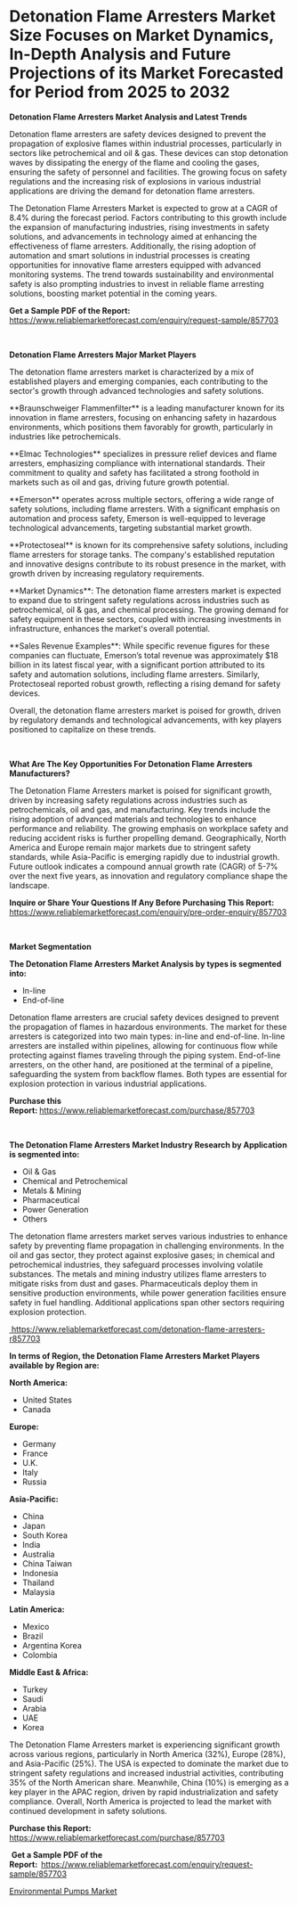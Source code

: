 <p><h1>Detonation Flame Arresters Market Size Focuses on Market Dynamics, In-Depth Analysis and Future Projections of its Market Forecasted for Period from 2025 to 2032</h1></p><p><strong>Detonation Flame Arresters Market Analysis and Latest Trends</strong></p>
<p><p>Detonation flame arresters are safety devices designed to prevent the propagation of explosive flames within industrial processes, particularly in sectors like petrochemical and oil & gas. These devices can stop detonation waves by dissipating the energy of the flame and cooling the gases, ensuring the safety of personnel and facilities. The growing focus on safety regulations and the increasing risk of explosions in various industrial applications are driving the demand for detonation flame arresters.</p><p>The Detonation Flame Arresters Market is expected to grow at a CAGR of 8.4% during the forecast period. Factors contributing to this growth include the expansion of manufacturing industries, rising investments in safety solutions, and advancements in technology aimed at enhancing the effectiveness of flame arresters. Additionally, the rising adoption of automation and smart solutions in industrial processes is creating opportunities for innovative flame arresters equipped with advanced monitoring systems. The trend towards sustainability and environmental safety is also prompting industries to invest in reliable flame arresting solutions, boosting market potential in the coming years.</p></p>
<p><strong>Get a Sample PDF of the Report:&nbsp;</strong> <a href="https://www.reliablemarketforecast.com/enquiry/request-sample/857703?utm_campaign=3511&utm_medium=2&utm_source=Github&utm_content=ia&utm_term=09042025&utm_id=detonation-flame-arresters">https://www.reliablemarketforecast.com/enquiry/request-sample/857703</a></p>
<p>&nbsp;</p>
<p><strong>Detonation Flame Arresters Major Market Players</strong></p>
<p><p>The detonation flame arresters market is characterized by a mix of established players and emerging companies, each contributing to the sector's growth through advanced technologies and safety solutions. </p><p>**Braunschweiger Flammenfilter** is a leading manufacturer known for its innovation in flame arresters, focusing on enhancing safety in hazardous environments, which positions them favorably for growth, particularly in industries like petrochemicals.</p><p>**Elmac Technologies** specializes in pressure relief devices and flame arresters, emphasizing compliance with international standards. Their commitment to quality and safety has facilitated a strong foothold in markets such as oil and gas, driving future growth potential.</p><p>**Emerson** operates across multiple sectors, offering a wide range of safety solutions, including flame arresters. With a significant emphasis on automation and process safety, Emerson is well-equipped to leverage technological advancements, targeting substantial market growth.</p><p>**Protectoseal** is known for its comprehensive safety solutions, including flame arresters for storage tanks. The company's established reputation and innovative designs contribute to its robust presence in the market, with growth driven by increasing regulatory requirements.</p><p>**Market Dynamics**: The detonation flame arresters market is expected to expand due to stringent safety regulations across industries such as petrochemical, oil & gas, and chemical processing. The growing demand for safety equipment in these sectors, coupled with increasing investments in infrastructure, enhances the market's overall potential.</p><p>**Sales Revenue Examples**: While specific revenue figures for these companies can fluctuate, Emerson’s total revenue was approximately $18 billion in its latest fiscal year, with a significant portion attributed to its safety and automation solutions, including flame arresters. Similarly, Protectoseal reported robust growth, reflecting a rising demand for safety devices.</p><p>Overall, the detonation flame arresters market is poised for growth, driven by regulatory demands and technological advancements, with key players positioned to capitalize on these trends.</p></p>
<p>&nbsp;</p>
<p><strong>What Are The Key Opportunities For Detonation Flame Arresters Manufacturers?</strong></p>
<p><p>The Detonation Flame Arresters market is poised for significant growth, driven by increasing safety regulations across industries such as petrochemicals, oil and gas, and manufacturing. Key trends include the rising adoption of advanced materials and technologies to enhance performance and reliability. The growing emphasis on workplace safety and reducing accident risks is further propelling demand. Geographically, North America and Europe remain major markets due to stringent safety standards, while Asia-Pacific is emerging rapidly due to industrial growth. Future outlook indicates a compound annual growth rate (CAGR) of 5-7% over the next five years, as innovation and regulatory compliance shape the landscape.</p></p>
<p><strong>Inquire or Share Your Questions If Any Before Purchasing This Report:</strong> <a href="https://www.reliablemarketforecast.com/enquiry/pre-order-enquiry/857703?utm_campaign=3511&utm_medium=2&utm_source=Github&utm_content=ia&utm_term=09042025&utm_id=detonation-flame-arresters">https://www.reliablemarketforecast.com/enquiry/pre-order-enquiry/857703</a></p>
<p>&nbsp;</p>
<p><strong>Market Segmentation</strong></p>
<p><strong>The Detonation Flame Arresters Market Analysis by types is segmented into:</strong></p>
<p><ul><li>In-line</li><li>End-of-line</li></ul></p>
<p><p>Detonation flame arresters are crucial safety devices designed to prevent the propagation of flames in hazardous environments. The market for these arresters is categorized into two main types: in-line and end-of-line. In-line arresters are installed within pipelines, allowing for continuous flow while protecting against flames traveling through the piping system. End-of-line arresters, on the other hand, are positioned at the terminal of a pipeline, safeguarding the system from backflow flames. Both types are essential for explosion protection in various industrial applications.</p></p>
<p><strong>Purchase this Report:&nbsp;</strong><a href="https://www.reliablemarketforecast.com/purchase/857703?utm_campaign=3511&utm_medium=2&utm_source=Github&utm_content=ia&utm_term=09042025&utm_id=detonation-flame-arresters">https://www.reliablemarketforecast.com/purchase/857703</a></p>
<p>&nbsp;</p>
<p><strong>The Detonation Flame Arresters Market Industry Research by Application is segmented into:</strong></p>
<p><ul><li>Oil & Gas</li><li>Chemical and Petrochemical</li><li>Metals & Mining</li><li>Pharmaceutical</li><li>Power Generation</li><li>Others</li></ul></p>
<p><p>The detonation flame arresters market serves various industries to enhance safety by preventing flame propagation in challenging environments. In the oil and gas sector, they protect against explosive gases; in chemical and petrochemical industries, they safeguard processes involving volatile substances. The metals and mining industry utilizes flame arresters to mitigate risks from dust and gases. Pharmaceuticals deploy them in sensitive production environments, while power generation facilities ensure safety in fuel handling. Additional applications span other sectors requiring explosion protection.</p></p>
<p><a href="https://www.reliablemarketforecast.com/detonation-flame-arresters-r857703?utm_campaign=3511&utm_medium=2&utm_source=Github&utm_content=ia&utm_term=09042025&utm_id=detonation-flame-arresters">&nbsp;https://www.reliablemarketforecast.com/detonation-flame-arresters-r857703</a></p>
<p><strong>In terms of Region, the Detonation Flame Arresters Market Players available by Region are:</strong></p>
<p>
    <p> <strong> North America: </strong>
        <ul>
            <li>United States</li>
            <li>Canada</li>
        </ul>
        </p> 
    <p> <strong> Europe: </strong>
        <ul>
            <li>Germany</li>
            <li>France</li>
            <li>U.K.</li>
            <li>Italy</li>
            <li>Russia</li>
        </ul>
        </p> 
    <p> <strong> Asia-Pacific: </strong>
        <ul>
            <li>China</li>
            <li>Japan</li>
            <li>South Korea</li>
            <li>India</li>
            <li>Australia</li>
            <li>China Taiwan</li>
            <li>Indonesia</li>
            <li>Thailand</li>
            <li>Malaysia</li>
        </ul>
        </p> 
    <p> <strong> Latin America: </strong>
        <ul>
            <li>Mexico</li>
            <li>Brazil</li>
            <li>Argentina Korea</li>
            <li>Colombia</li>
        </ul>
        </p> 
    <p> <strong> Middle East & Africa: </strong>
        <ul>
            <li>Turkey</li>
            <li>Saudi</li>
            <li>Arabia</li>
            <li>UAE</li>
            <li>Korea</li>
        </ul>
    </p>
    </p>
<p><p>The Detonation Flame Arresters market is experiencing significant growth across various regions, particularly in North America (32%), Europe (28%), and Asia-Pacific (25%). The USA is expected to dominate the market due to stringent safety regulations and increased industrial activities, contributing 35% of the North American share. Meanwhile, China (10%) is emerging as a key player in the APAC region, driven by rapid industrialization and safety compliance. Overall, North America is projected to lead the market with continued development in safety solutions.</p></p>
<p><strong>Purchase this Report: </strong><a href="https://www.reliablemarketforecast.com/purchase/857703?utm_campaign=3511&utm_medium=2&utm_source=Github&utm_content=ia&utm_term=09042025&utm_id=detonation-flame-arresters">https://www.reliablemarketforecast.com/purchase/857703</a></p>
<p>&nbsp;<strong>Get a Sample PDF of the Report:&nbsp;&nbsp;</strong><a href="https://www.reliablemarketforecast.com/enquiry/request-sample/857703?utm_campaign=3511&utm_medium=2&utm_source=Github&utm_content=ia&utm_term=09042025&utm_id=detonation-flame-arresters">https://www.reliablemarketforecast.com/enquiry/request-sample/857703</a></p>
<p><strong></strong></p>
<p><p><a href="https://github.com/mudgeadamsvx/Market-Research-Report-List-1/blob/main/environmental-pumps-market.md?utm_campaign=3511&utm_medium=2&utm_source=Github&utm_content=ia&utm_term=09042025&utm_id=detonation-flame-arresters">Environmental Pumps Market</a></p></p>